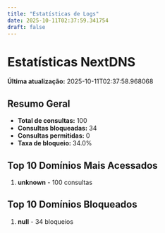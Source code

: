```yaml
---
title: "Estatísticas de Logs"
date: 2025-10-11T02:37:59.341754
draft: false
---
```

# Estatísticas NextDNS
**Última atualização:** 2025-10-11T02:37:58.968068
## Resumo Geral
- **Total de consultas:** 100
- **Consultas bloqueadas:** 34
- **Consultas permitidas:** 0
- **Taxa de bloqueio:** 34.0%
## Top 10 Domínios Mais Acessados
1. **unknown** - 100 consultas

## Top 10 Domínios Bloqueados

1. **null** - 34 bloqueios
